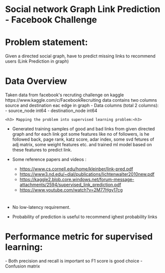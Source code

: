 <p style="font-size:62;text-align:center"> <h1><b>Social network Graph Link Prediction - Facebook Challenge</b></h1> </p>
<h1> Problem statement: </h1>
Given a directed social graph, have to predict missing links to recommend users (Link Prediction in graph)

<h1> Data Overview</h1>
Taken data from facebook's recruting challenge on kaggle https://www.kaggle.com/c/FacebookRecruiting  
data contains two columns source and destination eac edge in graph 
    - Data columns (total 2 columns):  
    - source_node         int64  
    - destination_node    int64  
    
    <h3> Mapping the problem into supervised learning problem:<h3>
- Generated training samples of good and bad links from given directed graph and for each link got some features like no of followers, is he followed back, page rank, katz score, adar index, some svd fetures of adj matrix, some weight features etc. and trained ml model based on these features to predict link. 
- Some reference papers and videos :  
    - https://www.cs.cornell.edu/home/kleinber/link-pred.pdf
    - https://www3.nd.edu/~dial/publications/lichtenwalter2010new.pdf
    - https://kaggle2.blob.core.windows.net/forum-message-attachments/2594/supervised_link_prediction.pdf
    - https://www.youtube.com/watch?v=2M77Hgy17cg
    
    <h1 Business objectives and constraints:  </h1>
- No low-latency requirement.
- Probability of prediction is useful to recommend ighest probability links


<h1> Performance metric for supervised learning:  </h1>
- Both precision and recall is important so F1 score is good choice
- Confusion matrix
